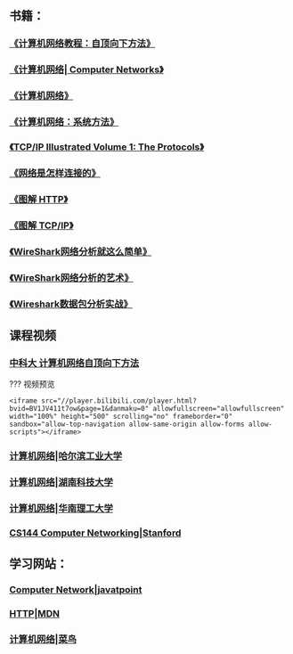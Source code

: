 ## 书籍：
### [《计算机网络教程：自顶向下方法》](https://book.douban.com/subject/30280001/)
### [《计算机网络| Computer Networks》](https://book.douban.com/subject/10510747/)
### [《计算机网络》](https://book.douban.com/subject/26960678/)
### [《计算机网络：系统方法》](https://book.douban.com/subject/26417896/)
### [《TCP/IP Illustrated Volume 1: The Protocols》](https://book.douban.com/subject/3571433/)
### [《网络是怎样连接的》](https://book.douban.com/subject/26941639/)
### [《图解 HTTP》](https://book.douban.com/subject/25863515/)
### [《图解 TCP/IP》](https://book.douban.com/subject/24737674/)
### [《WireShark网络分析就这么简单》](https://book.douban.com/subject/26268767/)
### [《WireShark网络分析的艺术》](https://book.douban.com/subject/26710788/)
### [《Wireshark数据包分析实战》](https://book.douban.com/subject/30387220/)


## 课程视频

### [中科大 计算机网络自顶向下方法](https://www.bilibili.com/video/BV1JV411t7ow/)

??? 视频预览

    <iframe src="//player.bilibili.com/player.html?bvid=BV1JV411t7ow&page=1&danmaku=0" allowfullscreen="allowfullscreen" width="100%" height="500" scrolling="no" frameborder="0" sandbox="allow-top-navigation allow-same-origin allow-forms allow-scripts"></iframe>

### [计算机网络|哈尔滨工业大学](https://www.icourse163.org/course/HIT-154005)
### [计算机网络|湖南科技大学](https://www.icourse163.org/course/HNKJ-1461816178)
### [计算机网络|华南理工大学](https://www.xuetangx.com/course/SCUT08091000715/5881566)
### [CS144 Computer Networking|Stanford](https://www.youtube.com/playlist?list=PLvFG2xYBrYAQCyz4Wx3NPoYJOFjvU7g2Z)

## 学习网站：
### [Computer Network|javatpoint](https://www.javatpoint.com/computer-network-tutorial)
### [HTTP|MDN](https://developer.mozilla.org/en-US/docs/Web/HTTP)
### [计算机网络|菜鸟](https://www.runoob.com/w3cnote/summary-of-network.html)